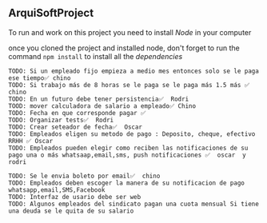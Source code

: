 ## ArquiSoftProject

To run and work on this project you need to install *Node* in your computer

once you cloned the project and installed node,
don't forget to run the command `npm install` to install all the *dependencies*

    TODO: Si un empleado fijo empieza a medio mes entonces solo se le paga ese tiempo✅ chino
    TODO: Si trabajo más de 8 horas se le paga se le paga más 1.5 más ✅ chino
    TODO: En un futuro debe tener persistencia✅  Rodri
    TOOD: mover calculadora de salario a empleado✅ Chino
    TODO: Fecha en que corresponde pagar ✅
    TODO: Organizar tests✅  Rodri
    TODO: Crear seteador de fecha✅  Oscar
    TODO: Empleados eligen su metodo de pago : Deposito, cheque, efectivo RRHH ✅ Oscar
    TODO: Empleados pueden elegir como reciben las notificaciones de su pago una o más whatsaap,email,sms, push notificaciones ✅  oscar  y rodri
    
    TODO: Se le envia boleto por email✅  chino
    TODO: Empleados deben escoger la manera de su notificacion de pago whatsapp,email,SMS,Facebook
    TODO: Interfaz de usario debe ser web 
    TODO: Algunos empleados del sindicato pagan una cuota mensual Si tiene una deuda se le quita de su salario
